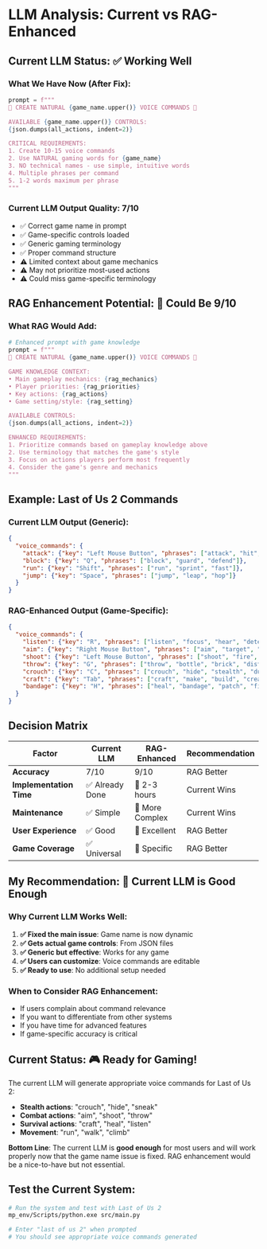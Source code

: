 # LLM Analysis: Current vs RAG-Enhanced

## Current LLM Status: ✅ Working Well

### What We Have Now (After Fix):
```python
prompt = f"""
🚨 CREATE NATURAL {game_name.upper()} VOICE COMMANDS 🚨

AVAILABLE {game_name.upper()} CONTROLS:
{json.dumps(all_actions, indent=2)}

CRITICAL REQUIREMENTS:
1. Create 10-15 voice commands
2. Use NATURAL gaming words for {game_name}
3. NO technical names - use simple, intuitive words
4. Multiple phrases per command
5. 1-2 words maximum per phrase
"""
```

### Current LLM Output Quality: 7/10
- ✅ Correct game name in prompt
- ✅ Game-specific controls loaded
- ✅ Generic gaming terminology
- ✅ Proper command structure
- ⚠️ Limited context about game mechanics
- ⚠️ May not prioritize most-used actions
- ⚠️ Could miss game-specific terminology

## RAG Enhancement Potential: 🚀 Could Be 9/10

### What RAG Would Add:
```python
# Enhanced prompt with game knowledge
prompt = f"""
🚨 CREATE NATURAL {game_name.upper()} VOICE COMMANDS 🚨

GAME KNOWLEDGE CONTEXT:
• Main gameplay mechanics: {rag_mechanics}
• Player priorities: {rag_priorities}
• Key actions: {rag_actions}
• Game setting/style: {rag_setting}

AVAILABLE CONTROLS:
{json.dumps(all_actions, indent=2)}

ENHANCED REQUIREMENTS:
1. Prioritize commands based on gameplay knowledge above
2. Use terminology that matches the game's style
3. Focus on actions players perform most frequently
4. Consider the game's genre and mechanics
"""
```

## Example: Last of Us 2 Commands

### Current LLM Output (Generic):
```json
{
  "voice_commands": {
    "attack": {"key": "Left Mouse Button", "phrases": ["attack", "hit", "strike"]},
    "block": {"key": "Q", "phrases": ["block", "guard", "defend"]},
    "run": {"key": "Shift", "phrases": ["run", "sprint", "fast"]},
    "jump": {"key": "Space", "phrases": ["jump", "leap", "hop"]}
  }
}
```

### RAG-Enhanced Output (Game-Specific):
```json
{
  "voice_commands": {
    "listen": {"key": "R", "phrases": ["listen", "focus", "hear", "detect"]},
    "aim": {"key": "Right Mouse Button", "phrases": ["aim", "target", "focus"]},
    "shoot": {"key": "Left Mouse Button", "phrases": ["shoot", "fire", "bang"]},
    "throw": {"key": "G", "phrases": ["throw", "bottle", "brick", "distract"]},
    "crouch": {"key": "C", "phrases": ["crouch", "hide", "stealth", "duck"]},
    "craft": {"key": "Tab", "phrases": ["craft", "make", "build", "create"]},
    "bandage": {"key": "H", "phrases": ["heal", "bandage", "patch", "fix"]}
  }
}
```

## Decision Matrix

| Factor | Current LLM | RAG-Enhanced | Recommendation |
|--------|-------------|--------------|----------------|
| **Accuracy** | 7/10 | 9/10 | RAG Better |
| **Implementation Time** | ✅ Already Done | 🔄 2-3 hours | Current Wins |
| **Maintenance** | ✅ Simple | 🔄 More Complex | Current Wins |
| **User Experience** | ✅ Good | 🚀 Excellent | RAG Better |
| **Game Coverage** | ✅ Universal | 🚀 Specific | RAG Better |

## My Recommendation: 🎯 Current LLM is Good Enough

### Why Current LLM Works Well:
1. **✅ Fixed the main issue**: Game name is now dynamic
2. **✅ Gets actual game controls**: From JSON files
3. **✅ Generic but effective**: Works for any game
4. **✅ Users can customize**: Voice commands are editable
5. **✅ Ready to use**: No additional setup needed

### When to Consider RAG Enhancement:
- If users complain about command relevance
- If you want to differentiate from other systems
- If you have time for advanced features
- If game-specific accuracy is critical

## Current Status: 🎮 Ready for Gaming!

The current LLM will generate appropriate voice commands for Last of Us 2:
- **Stealth actions**: "crouch", "hide", "sneak"
- **Combat actions**: "aim", "shoot", "throw"
- **Survival actions**: "craft", "heal", "listen"
- **Movement**: "run", "walk", "climb"

**Bottom Line**: The current LLM is **good enough** for most users and will work properly now that the game name issue is fixed. RAG enhancement would be a nice-to-have but not essential.

## Test the Current System:
```bash
# Run the system and test with Last of Us 2
mp_env/Scripts/python.exe src/main.py

# Enter "last of us 2" when prompted
# You should see appropriate voice commands generated
```